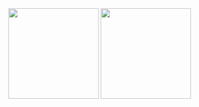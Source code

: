 

<div>
  <img height="180em" src="https://github-readme-stats.vercel.app/api?username=EuJohnnyBravo&hide=contribs&title_color=76ABAE&text_color=EEEEEE&bg_color=222831&border_color=31363F">
  <img height="180em" src="https://github-readme-stats.vercel.app/api/top-langs/?username=EuJohnnyBravo&layout=compact&title_color=76ABAE&text_color=EEEEEE&bg_color=222831&border_color=31363F">
</div>

